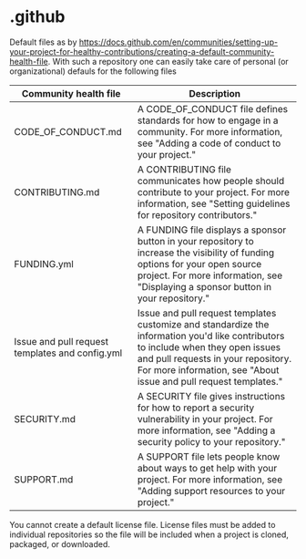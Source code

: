 # .github

Default files as by <https://docs.github.com/en/communities/setting-up-your-project-for-healthy-contributions/creating-a-default-community-health-file>.
With such a repository one can easily take care of personal (or organizational) defauls for the following files

| Community health file                           | Description                                                                                                                                                                                                                                   |
| ----------------------------------------------- | --------------------------------------------------------------------------------------------------------------------------------------------------------------------------------------------------------------------------------------------- |
| CODE_OF_CONDUCT.md                              | A CODE_OF_CONDUCT file defines standards for how to engage in a community. For more information, see "Adding a code of conduct to your project."                                                                                              |
| CONTRIBUTING.md                                 | A CONTRIBUTING file communicates how people should contribute to your project. For more information, see "Setting guidelines for repository contributors."                                                                                    |
| FUNDING.yml                                     | A FUNDING file displays a sponsor button in your repository to increase the visibility of funding options for your open source project. For more information, see "Displaying a sponsor button in your repository."                           |
| Issue and pull request templates and config.yml | Issue and pull request templates customize and standardize the information you'd like contributors to include when they open issues and pull requests in your repository. For more information, see "About issue and pull request templates." |
| SECURITY.md                                     | A SECURITY file gives instructions for how to report a security vulnerability in your project. For more information, see "Adding a security policy to your repository."                                                                       |
| SUPPORT.md                                      | A SUPPORT file lets people know about ways to get help with your project. For more information, see "Adding support resources to your project."                                                                                               |

You cannot create a default license file.
License files must be added to individual repositories so the file will be included when a project is cloned, packaged, or downloaded.
